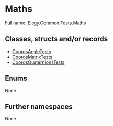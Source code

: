 ﻿
# Maths

Full name: Elegy.Common.Tests.Maths

## Classes, structs and/or records

* [CoordsAngleTests](CoordsAngleTests.md)
* [CoordsMatrixTests](CoordsMatrixTests.md)
* [CoordsQuaternionsTests](CoordsQuaternionsTests.md)

## Enums

None.

## Further namespaces

None.

